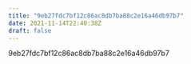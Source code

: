 ```yaml
---
title: "9eb27fdc7bf12c86ac8db7ba88c2e16a46db97b7"
date: 2021-11-14T22:40:38Z
draft: false
---
```


9eb27fdc7bf12c86ac8db7ba88c2e16a46db97b7
